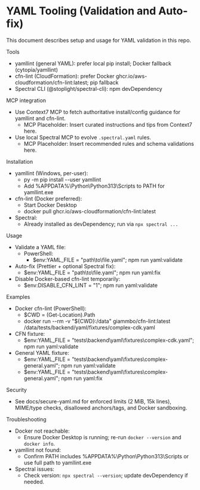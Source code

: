 # YAML Tooling (Validation and Auto-fix)

This document describes setup and usage for YAML validation in this repo.

Tools
- yamllint (general YAML): prefer local pip install; Docker fallback (cytopia/yamllint)
- cfn-lint (CloudFormation): prefer Docker ghcr.io/aws-cloudformation/cfn-lint:latest; pip fallback
- Spectral CLI (@stoplight/spectral-cli): npm devDependency

MCP integration
- Use Context7 MCP to fetch authoritative install/config guidance for yamllint and cfn-lint.
  - MCP Placeholder: Insert curated instructions and tips from Context7 here.
- Use local Spectral MCP to evolve `.spectral.yaml` rules.
  - MCP Placeholder: Insert recommended rules and schema validations here.

Installation
- yamllint (Windows, per-user):
  - py -m pip install --user yamllint
  - Add %APPDATA%\Python\Python313\Scripts to PATH for yamllint.exe
- cfn-lint (Docker preferred):
  - Start Docker Desktop
  - docker pull ghcr.io/aws-cloudformation/cfn-lint:latest
- Spectral:
  - Already installed as devDependency; run via `npx spectral ...`

Usage
- Validate a YAML file:
  - PowerShell:
    - $env:YAML_FILE = "path\\to\\file.yaml"; npm run yaml:validate
- Auto-fix (Prettier + optional Spectral fix):
  - $env:YAML_FILE = "path\\to\\file.yaml"; npm run yaml:fix
- Disable Docker-based cfn-lint temporarily:
  - $env:DISABLE_CFN_LINT = "1"; npm run yaml:validate

Examples
- Docker cfn-lint (PowerShell):
  - $CWD = (Get-Location).Path
  - docker run --rm -v "${CWD}:/data" giammbo/cfn-lint:latest /data/tests/backend/yaml/fixtures/complex-cdk.yaml
- CFN fixture:
  - $env:YAML_FILE = "tests\\backend\\yaml\\fixtures\\complex-cdk.yaml"; npm run yaml:validate
- General YAML fixture:
  - $env:YAML_FILE = "tests\\backend\\yaml\\fixtures\\complex-general.yaml"; npm run yaml:validate
  - $env:YAML_FILE = "tests\\backend\\yaml\\fixtures\\complex-general.yaml"; npm run yaml:fix

Security
- See docs/secure-yaml.md for enforced limits (2 MiB, 15k lines), MIME/type checks, disallowed anchors/tags, and Docker sandboxing.

Troubleshooting
- Docker not reachable:
  - Ensure Docker Desktop is running; re-run `docker --version` and `docker info`.
- yamllint not found:
  - Confirm PATH includes %APPDATA%\Python\Python313\Scripts or use full path to yamllint.exe
- Spectral issues:
  - Check version: `npx spectral --version`; update devDependency if needed.

